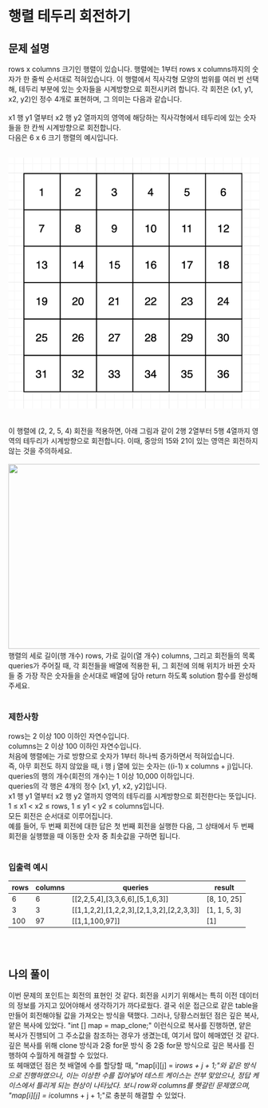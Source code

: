 # 행렬 테두리 회전하기

## 문제 설명
rows x columns 크기인 행렬이 있습니다. 행렬에는 1부터 rows x columns까지의 숫자가 한 줄씩 순서대로 적혀있습니다. 이 행렬에서 직사각형 모양의 범위를 여러 번 선택해, 테두리 부분에 있는 숫자들을 시계방향으로 회전시키려 합니다. 각 회전은 (x1, y1, x2, y2)인 정수 4개로 표현하며, 그 의미는 다음과 같습니다.
<br><br>
x1 행 y1 열부터 x2 행 y2 열까지의 영역에 해당하는 직사각형에서 테두리에 있는 숫자들을 한 칸씩 시계방향으로 회전합니다.<br>
다음은 6 x 6 크기 행렬의 예시입니다.<br><br>

![grid](https://github.com/hanseul-Choi/programmers/blob/main/level2/%ED%96%89%EB%A0%AC%20%ED%85%8C%EB%91%90%EB%A6%AC%20%ED%9A%8C%EC%A0%84%ED%95%98%EA%B8%B0/img/grid_example.png?raw=true)

<br>
이 행렬에 (2, 2, 5, 4) 회전을 적용하면, 아래 그림과 같이 2행 2열부터 5행 4열까지 영역의 테두리가 시계방향으로 회전합니다. 이때, 중앙의 15와 21이 있는 영역은 회전하지 않는 것을 주의하세요.<br><br>

<img src="programmers/level2/행렬 테두리 회전하기/img/rotation_example.png"  width="700" height="370">

<br>
행렬의 세로 길이(행 개수) rows, 가로 길이(열 개수) columns, 그리고 회전들의 목록 queries가 주어질 때, 각 회전들을 배열에 적용한 뒤, 그 회전에 의해 위치가 바뀐 숫자들 중 가장 작은 숫자들을 순서대로 배열에 담아 return 하도록 solution 함수를 완성해주세요.
<br><br>

### 제한사항
rows는 2 이상 100 이하인 자연수입니다.<br>
columns는 2 이상 100 이하인 자연수입니다.<br>
처음에 행렬에는 가로 방향으로 숫자가 1부터 하나씩 증가하면서 적혀있습니다.<br>
즉, 아무 회전도 하지 않았을 때, i 행 j 열에 있는 숫자는 ((i-1) x columns + j)입니다.<br>
queries의 행의 개수(회전의 개수)는 1 이상 10,000 이하입니다.<br>
queries의 각 행은 4개의 정수 [x1, y1, x2, y2]입니다.<br>
x1 행 y1 열부터 x2 행 y2 열까지 영역의 테두리를 시계방향으로 회전한다는 뜻입니다.<br>
1 ≤ x1 < x2 ≤ rows, 1 ≤ y1 < y2 ≤ columns입니다.<br>
모든 회전은 순서대로 이루어집니다.<br>
예를 들어, 두 번째 회전에 대한 답은 첫 번째 회전을 실행한 다음, 그 상태에서 두 번째 회전을 실행했을 때 이동한 숫자 중 최솟값을 구하면 됩니다.<br><br>

### 입출력 예시
| rows | columns | queries                                   | result       |
|------|---------|-------------------------------------------|--------------|
| 6    | 6       | [[2,2,5,4],[3,3,6,6],[5,1,6,3]]           | [8, 10, 25]  |
| 3    | 3       | [[1,1,2,2],[1,2,2,3],[2,1,3,2],[2,2,3,3]] | [1, 1, 5, 3] |
| 100  | 97      | [[1,1,100,97]]                            | [1]          |

<br><br>

## 나의 풀이
이번 문제의 포인트는 회전의 표현인 것 같다. 회전을 시키기 위해서는 특히 이전 데이터의 정보를 가지고 있어야해서 생각하기가 까다로웠다. 결국 쉬운 접근으로 같은 table을 만들어 회전해야될 값을 가져오는 방식을 택했다. 그러나, 당황스러웠던 점은 깊은 복사, 얕은 복사에 있었다. "int [] map = map_clone;" 이런식으로 복사를 진행하면, 얕은 복사가 진행되어 그 주소값을 참조하는 경우가 생겼는데, 여기서 많이 헤매였던 것 같다. 깊은 복사를 위해 clone 방식과 2중 for문 방식 중 2중 for문 방식으로 깊은 복사를 진행하여 수월하게 해결할 수 있었다. <br>
또 헤매였던 점은 첫 배열에 수를 할당할 때, "map[i][j] = i*rows + j + 1;"와 같은 방식으로 진행하였으나, 이는 이상한 수를 집어넣어 테스트 케이스는 전부 맞았으나, 정답 케이스에서 틀리게 되는 현상이 나타났다. 보니 row와 columns를 헷갈린 문제였으며, "map[i][j] = i*columns + j + 1;"로 충분히 해결할 수 있었다. 